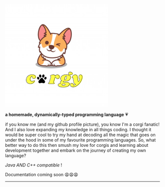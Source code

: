 ![keywords](/images/corgy.png)

**a homemade, dynamically-typed programming language** 💗

if you know me (and my github profile picture), you know I'm a corgi fanatic! And I also love expanding my knowledge in all things coding. I thought it would be super cool to try my hand at decoding all the magic that goes on under the hood in some of my favourite programming languages. So, what better way to do this then smush my love for corgis and learning about development together and embark on the journey of creating my own language?

*Java AND C++ compatible* !

Documentation coming soon 😩😩😩 

_______________________________________________________________________________________________________________________________________________________________________________
